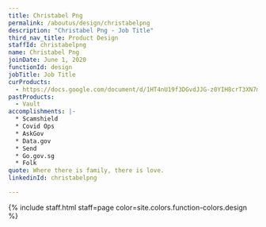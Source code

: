 ```yaml
---
title: Christabel Png
permalink: /aboutus/design/christabelpng
description: "Christabel Png - Job Title"
third_nav_title: Product Design
staffId: christabelpng
name: Christabel Png
joinDate: June 1, 2020
functionId: design
jobTitle: Job Title
curProducts:
  - https://docs.google.com/document/d/1HT4nU19f3DGvdJJG-z0YIH8crT3XN7mbKOO2zVofJA4/edit
pastProducts:
  - Vault
accomplishments: |-
  * Scamshield
  * Covid Ops
  * AskGov
  * Data.gov
  * Send
  * Go.gov.sg
  * Folk
quote: Where there is family, there is love.
linkedinId: christabelpng

---
```


{% include staff.html staff=page color=site.colors.function-colors.design %}
